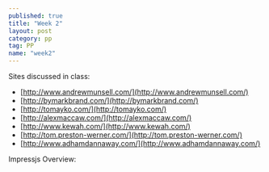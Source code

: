 ```yaml
---
published: true
title: "Week 2"
layout: post
category: pp
tag: PP
name: "week2"
---
```


Sites discussed in class:

- [http://www.andrewmunsell.com/](http://www.andrewmunsell.com/)
- [http://bymarkbrand.com/](http://bymarkbrand.com/)
- [http://tomayko.com/](http://tomayko.com/)
- [http://alexmaccaw.com/](http://alexmaccaw.com/)
- [http://www.kewah.com/](http://www.kewah.com/)
- [http://tom.preston-werner.com/](http://tom.preston-werner.com/)
- [http://www.adhamdannaway.com/](http://www.adhamdannaway.com/)

Impressjs Overview:
